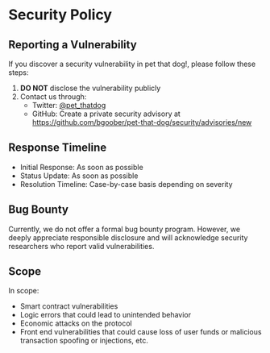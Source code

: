 # Security Policy

## Reporting a Vulnerability

If you discover a security vulnerability in pet that dog!, please follow these steps:

1. **DO NOT** disclose the vulnerability publicly
2. Contact us through:
   - Twitter: [@pet_thatdog](https://twitter.com/pet_thatdog)
   - GitHub: Create a private security advisory at https://github.com/bgoober/pet-that-dog/security/advisories/new

## Response Timeline

- Initial Response: As soon as possible
- Status Update: As soon as possible
- Resolution Timeline: Case-by-case basis depending on severity

## Bug Bounty

Currently, we do not offer a formal bug bounty program. However, we deeply appreciate responsible disclosure and will acknowledge security researchers who report valid vulnerabilities.

## Scope

In scope:
- Smart contract vulnerabilities
- Logic errors that could lead to unintended behavior
- Economic attacks on the protocol
- Front end vulnerabilities that could cause loss of user funds or malicious transaction spoofing or injections, etc.